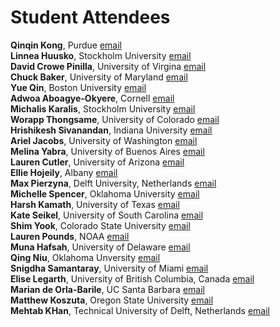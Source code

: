 # Student Attendees

**Qinqin Kong**, Purdue                 [email](mailto:kong97@purdue.edu)	\
**Linnea Huusko**, Stockholm University [email](mailto:linnea.huusko@misu.su.se)		 \
**David Crowe Pinilla**, University of Virgina [email](mailto:dac8ba@virginia.edu)	 \
**Chuck Baker**, University of Maryland [email](mailto:torcha98@umd.edu)	\
**Yue Qin**, Boston University [email](mailto:yueqin@bu.edu)	 \
**Adwoa Aboagye-Okyere**, Cornell [email](mailto:Aboagye-Okyere)	 \
**Michalis Karalis**, Stockholm University [email](mailto:michail.karalis@misu.su.se)	 \
**Worapp Thongsame**, University of Colorado [email](mailto:woth2709@colorado.edu)		 \
**Hrishikesh Sivanandan**, Indiana University [email](mailto:hrishikeshsivanandan@gmail.com)	 \
**Ariel Jacobs**, University of Washington   [email](mailto:amjacobs@uw.edu)	 \
**Melina Yabra**, University of Buenos Aires [email](mailto:myabra@smn.gob.ar)	 \
**Lauren Cutler**, University of Arizona [email](mailto:laurencutler@arizona.edu) \
**Ellie Hojeily**, Albany [email](mailto:ehojeily@albany.edu) \
**Max Pierzyna**, Delft University, Netherlands [email](mailto:m.pierzyna@tudelft.nl)	 \
**Michelle Spencer**, Oklahoma University [email](mailto:michelle.r.spencer@ou.edu)	 \
**Harsh Kamath**, University of Texas [email](mailto:kamath.harsh@utexas.edu)	\
**Kate Seikel**, University of South Carolina [email](mailto:kseikel@email.sc.edu)	 \
**Shim Yook**, Colorado State University [email](mailto:simchan.yook@colostate.edu)	 \
**Lauren Pounds**, NOAA [email](mailto:lauren.pounds@noaa.gov)	 \
**Muna Hafsah**, University of Delaware  [email](mailto:mhafsah@udel.edu)\
**Qing Niu**, Oklahoma Unversity [email](mailto:qingniu@ou.edu)	 \
**Snigdha Samantaray**, University of Miami [email](mailto:sxs3853@miami.edu)	 \
**Elise Legarth**, University of British Columbia, Canada [email](mailto:elegarth@eoas.ubc.ca)	 \
**Marian de Orla-Barile**, UC Santa Barbara [email](mailto:mariandeorla-barile@ucsb.edu) \
**Matthew Koszuta**, Oregon State University [email](mailto:koszutam@oregonstate.edu) \
**Mehtab KHan**, Technical University of Delft, Netherlands [email](mailto:m.a.khan-2@tudelft.nl)
